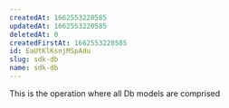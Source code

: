 ```yaml
---
createdAt: 1662553220585
updatedAt: 1662553220585
deletedAt: 0
createdFirstAt: 1662553220585
id: EaUtKlKsnjMSpAdu
slug: sdk-db
name: sdk-db
---
```


































































This is the operation where all Db models are comprised
